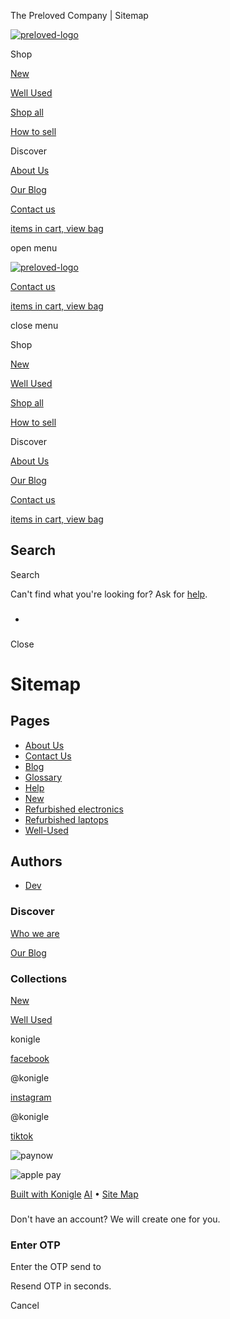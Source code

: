 The Preloved Company | Sitemap



[![preloved-logo](https://the-preloved-company-ihcptxht.koniglecdn.com/images/4718415c865742d8b21628731d466942.webp)](/)

Shop

[New](/c/new)

[Well Used](/c/well-used)

[Shop all](/catalog)

[How to sell](https://prelovedco.com/pages/contact)

Discover

[About Us](https://prelovedco.com/pages/about)

[Our Blog](/blog)

[Contact us](/pages/contact)

[items in cart, view bag](/cart)

open menu

[![preloved-logo](https://the-preloved-company-ihcptxht.koniglecdn.com/images/4718415c865742d8b21628731d466942.webp)](/)

[Contact us](/pages/contact)

[items in cart, view bag](/cart)

close menu

Shop

[New](/c/new)

[Well Used](/c/well-used)

[Shop all](/catalog)

[How to sell](https://prelovedco.com/pages/contact)

Discover

[About Us](https://prelovedco.com/pages/about)

[Our Blog](/blog)

[Contact us](/pages/contact)

[items in cart, view bag](/cart)

Search
------


Search



Can't find what you're looking for?
Ask for [help](/help).

###

* ###

Close

Sitemap
=======

Pages
-----

* [About Us](/pages/about)
* [Contact Us](/pages/contact)
* [Blog](/blog)
* [Glossary](/glossary)
* [Help](/help)
* [New](/new)
* [Refurbished electronics](/refurbished-electronics)
* [Refurbished laptops](/refurbished-laptops)
* [Well-Used](/well-used)

Authors
-------

* [Dev](/author/dev-10)

### 

### 

### Discover

[Who we are](https://prelovedco.com/pages/about)

[Our Blog](/blog)

### Collections

[New](/c/new)

[Well Used](/c/well-used)

konigle

[facebook](#)

@konigle

[instagram](#)

@konigle

[tiktok](#)

![paynow](https://app-konigle-com.koniglecdn.com/images/paynow.webp)

![apple pay](https://app-konigle-com.koniglecdn.com/images/apple-pay.webp)

[Built with Konigle](https://tim.konigle.com?referrer=prelovedco.com)
[AI](https://konigle.com/ai-website-builder)
•
[Site Map](/sitemap)

### 

Don't have an account? We will create one for you.



### Enter OTP

Enter the OTP send to

Resend OTP
in 
seconds.

Cancel